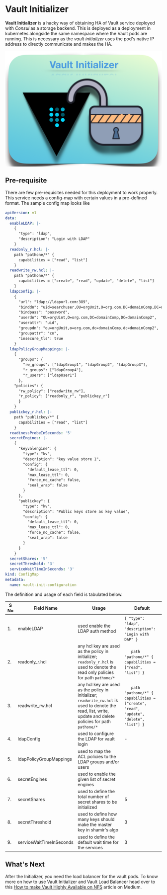 # Vault Initializer

**Vault Initializer** is a hacky way of obtaining HA of Vault service deployed with *Consul* as a storage backend. This is deployed as a deployment in kubernetes alongside the same namespace where the Vault pods are running. This is necessary as the *vault initializer* uses the pod's native IP address to directly communicate and makes the HA.

![](vault-initializer.png)

## Pre-requisite
There are few pre-requisites needed for this deployment to work properly. This service needs a config-map with certain values in a pre-defined format. The sample config map looks like

```yaml
apiVersion: v1
data:
  enableLDAP: |-
    {
      "type": "ldap",
      "description": "Login with LDAP"
    }
  readonly_r.hcl: |-
    path "pathone/*" {
      capabilities = ["read", "list"]
    }
  readwrite_rw.hcl: |-
    path "pathone/*" {
      capabilities = ["create", "read", "update", "delete", "list"]
    }
  ldapConfig: |-
    {
      "url": "ldap://ldapurl.com:389",
      "binddn": "uid=searchuser,OU=orgUnit,O=org.com,DC=domainComp,DC=domainComp2",
      "bindpass": "password",
      "userdn": "OU=orgUint,O=org.com,DC=domainComp,DC=domainComp2",
      "userattr": "uid",
      "groupdn": "ou=orgUnit,o=org.com,dc=domainComp,dc=domainComp2",
      "groupattr": "cn",
      "insecure_tls": true
    }
  ldapPolicyGroupMappings: |-
    {
      "groups": {
        "rw_groups": ["ldapGroup1", "ldapGroup2", "ldapGroup3"],
        "r_groups": ["ldapGroup4"],
        "r_users": ["ldapUser1"]
      },
    "policies": {
      "rw_policy": ["readwrite_rw"],
      "r_policy": ["readonly_r", "publickey_r"]
      }
    }
  publickey_r.hcl: |-
    path "publickey/*" {
      capabilities = ["read", "list"]
    }
  readinessProbeInSeconds: '5'
  secretEngines: |-
    {
      "keyvalengine": {
        "type": "kv",
        "description": "key value store 1",
        "config": {
          "default_lease_ttl": 0,
          "max_lease_ttl": 0,
          "force_no_cache": false,
          "seal_wrap": false
        }
      },
      "publickey": {
        "type": "kv",
        "description": "Public keys store as key value",
        "config": {
          "default_lease_ttl": 0,
          "max_lease_ttl": 0,
          "force_no_cache": false,
          "seal_wrap": false
        }
      }
    }
  secretShares: '5'
  secretThreshold: '3'
  serviceWaitTimeInSeconds: '3'
kind: ConfigMap
metadata:
  name: vault-init-configuration
```

The definition and usage of each field is tabulated below.

| S No | Field Name | Usage | Default |
|-- | -- | -- | -- |
| 1. | enableLDAP | used enable the LDAP auth method | `{ "type": "ldap", "description": "Login with DAP" }` |
| 2. | readonly_r.hcl | any hcl key are used as the policy in initializer; `readonly_r.hcl` is used to denote the read only policies for path `pathone/*` | `   path "pathone/*" { capabilities = ["read", "list"] }`|
| 3. | readwrite_rw.hcl | any hcl key are used as the policy in initializer; `readwrite_rw.hcl` is used to denote the read, list, write, update and delete policies for path `pathone/*` | `   path "pathone/*" { capabilities = ["create", "read", "update", "delete", "list"] }`|
| 4. | ldapConfig | used to configure the LDAP for vault login | - |
| 5. | ldapPolicyGroupMappings | used to map the ACL policies to the LDAP groups and/or users | |
| 6. | secretEngines | used to enable the given list of secret engines ||
| 7. | secretShares | used to define the total number of secret shares to be initialized | 5 |
| 8. | secretThreshold | used to define how many keys should make the master key in shamir's algo | 3 |
| 9. | serviceWaitTimeInSeconds | used to define the default wait time for the services | 3 |

## What's Next
After the Initializer, you need the load balancer for the vault pods. To know more on how to use Vault Initializer and Vault Load Balancer head over to this [How to make Vault Highly Available on NFS](https://medium.com/@github.gkarthiks/how-to-make-opensource-vault-highly-available-on-nfs-5af0c68070d8) article on Medium.
